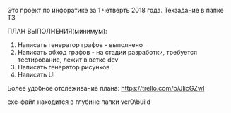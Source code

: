﻿
Это проект по инфоратике за 1 четверть 2018 года.
Техзадание в папке ТЗ

ПЛАН ВЫПОЛНЕНИЯ(минимум):
1) Написать генератор графов - выполнено
2) Написать обход графов - на стадии разработки, требуется тестирование, лежит в ветке dev
3) Написать генератор рисунков
4) Написать UI

Более удобное отслеживание плана: https://trello.com/b/JIicGZwI

exe-файл находится в глубине папки ver0\build
